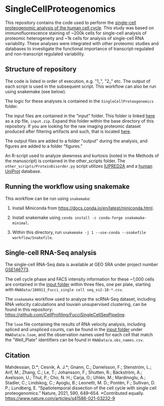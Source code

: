 # SingleCellProteogenomics

This repository contains the code used to perform the [single-cell proteogenomic analysis of the human cell cycle](https://www.nature.com/articles/s41586-021-03232-9). This study was based on immunofluorescence staining of ~200k cells for single-cell analysis of proteomic heterogeneity and ~1k cells for analysis of single-cell RNA variability. These analyses were integrated with other proteomic studies and databases to investigate the functional importance of transcript-regulated and non-transcript regulated variability.

## Structure of repository
The code is listed in order of execution, e.g. "1_", "2_" etc. The output of each script is used in the subsequent script. This workflow can also be run using snakemake (see below).

The logic for these analyses is contained in the `SingleCellProteogenomics` folder.

The input files are contained in the "input" folder. This folder is linked [here](https://drive.google.com/file/d/1G4i115FCH8XNyiEHCkBXMSO_9pwGflTq/view?usp=sharing) as a zip file, `input.zip`. Expand this folder within the base directory of this repository. If you are looking for the raw imaging proteomic dataset produced after filtering artifacts and such, that is located [here](https://drive.google.com/file/d/11vjsZV-nmzPpFmA7ShbfHzmbrk057b1V/view?usp=sharing).

The output files are added to a folder "output" during the analysis, and figures are added to a folder "figures."

An R-script used to analyze skewness and kurtosis (noted in the Methods of the manuscript) is contained in the other_scripts folder. The `other_scripts/ProteinDisorder.py` script utilizes [IUPRED2A](https://iupred2a.elte.hu/) and a [human UniProt](https://www.uniprot.org/proteomes/UP000005640) database.

## Running the workflow using snakemake

This workflow can be run using `snakemake`:

1. Install Miniconda from https://docs.conda.io/en/latest/miniconda.html.

2. Install snakemake using `conda install -c conda-forge snakemake-minimal`.

3. Within this directory, run `snakemake -j 1 --use-conda --snakefile workflow/Snakefile`.

## Single-cell RNA-Seq analysis

The single-cell RNA-Seq data is available at GEO SRA under project number [GSE146773](https://www.ncbi.nlm.nih.gov/geo/query/acc.cgi?acc=GSE146773).

The cell cycle phase and FACS intensity information for these ~1,000 cells are contained in the [input folder](https://drive.google.com/file/d/1G4i115FCH8XNyiEHCkBXMSO_9pwGflTq/view?usp=sharing) within three files, one per plate, starting with `RNAData/180911_Fucci_single cell seq_ss2-18-*.csv`.

The `snakemake` workflow used to analyze the scRNA-Seq dataset, including RNA velocity calculations and louvain unsupervised clustering, can be found in this repository: https://github.com/CellProfiling/FucciSingleCellSeqPipeline.

The `loom` file containing the results of RNA velocity analysis, including spliced and unspliced counts, can be found in the [input folder](https://drive.google.com/file/d/1mdQbYcDPqiTOHeiYbv_4RtrxrmlhYMNl/view?usp=sharing) under `RNAData/a.loom`, and the observation names used for each cell that match the "Well_Plate" identifiers can be found in `RNAData/a.obs_names.csv`.

## Citation

Mahdessian, D.\*; Cesnik, A. J.\*; Gnann, C.; Danielsson, F.; Stenström, L.; Arif, M.; Zhang, C.; Le, T.; Johansson, F.; Shutten, R.; Bäckström, A.; Axelsson, U.; Thul, P.; Cho, N. H.; Carja, O.; Uhlén, M.; Mardinoglu, A.; Stadler, C.; Lindskog, C.; Ayoglu, B.; Leonetti, M. D.; Pontén, F.; Sullivan, D. P.; Lundberg, E. “Spatiotemporal dissection of the cell cycle with single cell proteogenomics.” Nature, 2021, 590, 649–654. \*Contributed equally. https://www.nature.com/articles/s41586-021-03232-9
